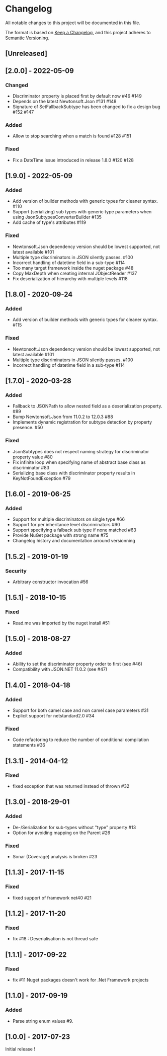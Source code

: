 # Changelog
All notable changes to this project will be documented in this file.

The format is based on [Keep a Changelog](https://keepachangelog.com/en/1.0.0/),
and this project adheres to [Semantic Versioning](https://semver.org/spec/v2.0.0.html).

## [Unreleased]

## [2.0.0] - 2022-05-09

### Changed
- Discriminator property is placed first by default now #46 #149
- Depends on the latest Newtonsoft.Json #131 #148
- Signature of SetFallbackSubtype has been changed to fix a design bug #152 #147

### Added
- Allow to stop searching when a match is found #128 #151

### Fixed
- Fix a DateTime issue introduced in release 1.8.0 #120 #128

## [1.9.0] - 2022-05-09

### Added
- Add version of builder methods with generic types for cleaner syntax. #110
- Support (serializing) sub types with generic type parameters when using JsonSubtypesConverterBuilder #135
- Add cache of type's attributes #119

### Fixed
- Newtonsoft.Json dependency version should be lowest supported, not latest available #101
- Multiple type discriminators in JSON silently passes. #100
- Incorrect handling of datetime field in a sub-type #114
- Too many target framework inside the nuget package #48
- Copy MaxDepth when creating internal JObjectReader #137
- Fix deserialization of hierarchy with multiple levels #118

## [1.8.0] - 2020-09-24

### Added
- Add version of builder methods with generic types for cleaner syntax. #115

### Fixed
- Newtonsoft.Json dependency version should be lowest supported, not latest available #101
- Multiple type discriminators in JSON silently passes. #100
- Incorrect handling of datetime field in a sub-type #114

## [1.7.0] - 2020-03-28

### Added
- Fallback to JSONPath to allow nested field as a deserialization property. #89
- Bump Newtonsoft.Json from 11.0.2 to 12.0.3 #88
- Implements dynamic registration for subtype detection by property presence. #50

### Fixed
- JsonSubtypes does not respect naming strategy for discriminator property value #80
- Fix infinite loop when specifying name of abstract base class as discriminator #83
- Serializing base class with discriminator property results in KeyNotFoundException #79

## [1.6.0] - 2019-06-25
### Added
- Support for multiple discriminators on single type #66
- Support for per inheritance level discriminators #60
- Support specifying a falback sub type if none matched #63
- Provide NuGet package with strong name #75
- Changelog history and documentation arround versionning

## [1.5.2] - 2019-01-19
### Security
- Arbitrary constructor invocation #56

## [1.5.1] - 2018-10-15
### Fixed
- Read.me was imported by the nuget install #51

## [1.5.0] - 2018-08-27
### Added
- Ability to set the discriminator property order to first (see #46)
- Compatibility with JSON.NET 11.0.2 (see #47)

## [1.4.0] - 2018-04-18
### Added
- Support for both camel case and non camel case parameters #31
- Explicit support for netstandard2.0 #34

### Fixed
- Code refactoring to reduce the number of conditional compilation statements #36

## [1.3.1] - 2014-04-12
### Fixed
- fixed exception that was returned instead of thrown #32 

## [1.3.0] - 2018-29-01
### Added
- De-/Serialization for sub-types without "type" property #13
- Option for avoiding mapping on the Parent #26

### Fixed
- Sonar (Coverage) analysis is broken #23

## [1.1.3] - 2017-11-15
### Fixed
- fixed support of framework net40 #21

## [1.1.2] - 2017-11-20
### Fixed
- fix #18 : Deserialisation is not thread safe

## [1.1.1] - 2017-09-22
### Fixed
- fix #11 Nuget packages doesn't work for .Net Framework projects

## [1.1.0] - 2017-09-19
### Added
- Parse string enum values #9.

## [1.0.0] - 2017-07-23
Initial release !




